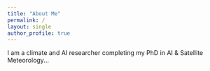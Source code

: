 ```yaml
---
title: "About Me"
permalink: /
layout: single
author_profile: true
---
```


I am a climate and AI researcher completing my PhD in AI & Satellite Meteorology...
